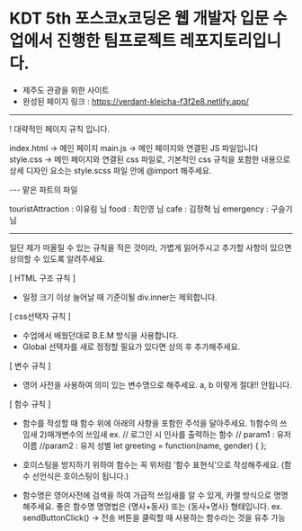 # KDT 5th 포스코x코딩온 웹 개발자 입문 수업에서 진행한 팀프로젝트 레포지토리입니다.

* 제주도 관광을 위한 사이트
* 완성된 페이지 링크 : https://verdant-kleicha-f3f2e8.netlify.app/


------------

! 대략적인 페이지 규칙 입니다.

  index.html -> 메인 페이지
  main.js -> 메인 페이지와 연결된 JS 파일입니다
  style.css -> 메인 페이지와 연결된 css 파일로, 기본적인 css 규칙을 포함한 내용으로
             상세 디자인 요소는 style.scss 파일 안에 @import 해주세요.

--- 맡은 파트의 파일

touristAttraction : 이유림 님
food : 최인영 님
cafe : 김정혁 님
emergency : 구슬기 님

---
일단 제가 떠올릴 수 있는 규칙을 적은 것이라, 
가볍게 읽어주시고 추가할 사항이 있으면 상의할 수 있도록 알려주세요.

[ HTML 구조 규칙 ]
  - 일정 크기 이상 늘어날 때 기준이될 div.inner는 제외합니다.

[ css선택자 규칙 ]
  - 수업에서 배웠던대로 B.E.M 방식을 사용합니다.
  - Global 선택자를 새로 정정할 필요가 있다면 상의 후 추가해주세요.

[ 변수 규칙 ]
  - 영어 사전을 사용하여 의미 있는 변수명으로 해주세요. a, b 이렇게 절대!! 안됩니다.

[ 함수 규칙 ]
  - 함수를 작성할 때 함수 위에 아래의 사항을 포함한 주석을 달아주세요.
    1)함수의 쓰임새 2)매개변수의 쓰임새
    ex. 
      // 로그인 시 인사를 출력하는 함수
      // param1 : 유저 이름
      //param2 : 유저 성별
    let greeting = function(name, gender) { };
 
  - 호이스팅을 방지하기 위하여 함수는 꼭 위처럼 '함수 표현식'으로 작성해주세요. (함수 선언식은 호이스팅이 됩니다.)
  - 함수명은 영어사전에 검색을 하여 가급적 쓰임새를 알 수 있게, 카멜 방식으로 명명해주세요.
  좋은 함수명 명명법은 {명사+동사} 또는 {동사+명사} 형태입니다.
  ex. sendButtonClick() -> 전송 버튼을 클릭할 때 사용하는 함수라는 것을 유추 가능
